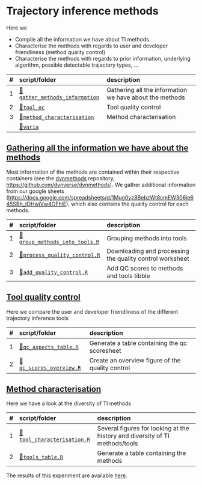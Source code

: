 
# Trajectory inference methods

Here we

  - Compile all the information we have about TI methods
  - Characterise the methods with regards to user and developer
    friendliness (method quality control)
  - Characterise the methods with regards to prior information,
    underlying algorithm, possible detectable trajectory types,
…

| \# | script/folder                                                  | description                                             |
| :- | :------------------------------------------------------------- | :------------------------------------------------------ |
| 1  | [📁`gather_methods_information`](01-gather_methods_information) | Gathering all the information we have about the methods |
| 2  | [📁`tool_qc`](02-tool_qc)                                       | Tool quality control                                    |
| 3  | [📁`method_characterisation`](03-method_characterisation)       | Method characterisation                                 |
|    | [📁`varia`](varia)                                              |                                                         |

## [Gathering all the information we have about the methods](01-gather_methods_information)

Most information of the methods are contained within their respective
containers (see the [dynmethods](https://github.com/dynverse/dynmethods)
repository, <https://github.com/dynverse/dynmethods>). We gather
additional information from our google sheets
(<https://docs.google.com/spreadsheets/d/1Mug0yz8BebzWt8cmEW306ie645SBh_tDHwjVw4OFhlE>),
which also contains the quality control for each
methods.

| \# | script/folder                                                                                | description                                              |
| :- | :------------------------------------------------------------------------------------------- | :------------------------------------------------------- |
| 1  | [📄`group_methods_into_tools.R`](01-gather_methods_information/01-group_methods_into_tools.R) | Grouping methods into tools                              |
| 2  | [📄`process_quality_control.R`](01-gather_methods_information/02-process_quality_control.R)   | Downloading and processing the quality control worksheet |
| 3  | [📄`add_quality_control.R`](01-gather_methods_information/03-add_quality_control.R)           | Add QC scores to methods and tools tibble                |

## [Tool quality control](02-tool_qc)

Here we compare the user and developer friendliness of the different
trajectory inference
tools

| \# | script/folder                                                 | description                                      |
| :- | :------------------------------------------------------------ | :----------------------------------------------- |
| 1  | [📄`qc_aspects_table.R`](02-tool_qc/01-qc_aspects_table.R)     | Generate a table containing the qc scoresheet    |
| 2  | [📄`qc_scores_overview.R`](02-tool_qc/02-qc_scores_overview.R) | Create an overview figure of the quality control |

## [Method characterisation](03-method_characterisation)

Here we have a look at the diversity of TI
methods

| \# | script/folder                                                                       | description                                                                  |
| :- | :---------------------------------------------------------------------------------- | :--------------------------------------------------------------------------- |
| 1  | [📄`tool_characterisation.R`](03-method_characterisation/01-tool_characterisation.R) | Several figures for looking at the history and diversity of TI methods/tools |
| 2  | [📄`tools_table.R`](03-method_characterisation/02-tools_table.R)                     | Generate a table containing the methods                                      |

The results of this experiment are available
[here](https://github.com/dynverse/dynbenchmark_results/tree/master/03-methods).
